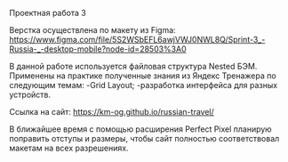 Проектная работа 3

Верстка осуществлена по макету из Figma:
https://www.figma.com/file/5S2WSbEFL6awjVWJ0NWL8Q/Sprint-3_-Russia-_-desktop-mobile?node-id=28503%3A0

В данной работе используется файловая структура Nested БЭМ.
Применены на практике полученные знания из Яндекс Тренажера по следующим темам:
-Grid Layout;
-разработка интерфейса для разных устройств.

Ссылка на сайт:
https://km-og.github.io/russian-travel/

В ближайшее время с помощью расширения Perfect Pixel планирую поправить отступы и размеры, чтобы сайт полностью соответствовал макетам на всех разрешениях.
